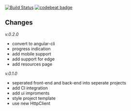[![Build Status](https://travis-ci.org/afractal/Daze.Spa.svg?branch=master)](https://travis-ci.org/afractal/Daze.Spa)
[![codebeat badge](https://codebeat.co/badges/990d060d-6cd7-4e1e-a8f1-d854740001e5)](https://codebeat.co/projects/github-com-afractal-daze-spa-master)


## Changes

*v.0.2.0*

- convert to angular-cli
- progress indication
- add mobile support
- add support for edge
- add resources page

*v.0.1.0*

- seperated front-end and back-end into seperate projects
- add CI integration
- add ui improments
- style project template
- use new HttpClient
